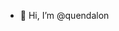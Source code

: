 - 👋 Hi, I’m @quendalon

<!---
quendalon/quendalon is a ✨ special ✨ repository because its `README.md` (this file) appears on your GitHub profile.
You can click the Preview link to take a look at your changes.
--->
